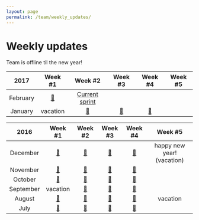 ```yaml
---
layout: page
permalink: /team/weekly_updates/
---
```


# Weekly updates

Team is offline til the new year!

| 2017 | Week #1 | Week #2 | Week #3 | Week #4 | Week #5 |
|:-----:|:-------:|:-------:|:-------:|:-------:|:-------:|
| February  | [🎉](2017-02-01) | [Current sprint](https://github.com/orgs/material-motion/projects/4) |  |  |
| January   | vacation | [🎉](2017-01-11) | [🎉](2017-01-18) | [🎉](2017-01-25) |

| 2016 | Week #1 | Week #2 | Week #3 | Week #4 | Week #5 |
|:-----:|:-------:|:-------:|:-------:|:-------:|:-------:|
| December  | [🎉](2016-12-01) | [🎉](2016-12-07) | [🎉](2016-12-14) | [🎉](2016-12-21) | happy new year! (vacation) |
| November  | [🎉](2016-11-02) | [🎉](2016-11-10) | [🎉](2016-11-16) | [🎉](2016-11-23) |
| October   | [🎉](2016-10-05) | [🎉](2016-10-12) | [🎉](2016-10-19) | [🎉](2016-10-26) |
| September | vacation |  [🎉](2016-09-14) | [🎉](2016-09-21) | [🎉](2016-09-28) |
| August    | [🎉](2016-08-03) | [🎉](2016-08-10) | [🎉](2016-08-17) | [🎉](2016-08-24) | vacation |
| July      | [🎉](2016-07-06) | [🎉](2016-07-13) | [🎉](2016-07-20) | [🎉](2016-07-27) |
